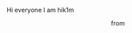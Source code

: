 Hi everyone I am hik1m

<div class="tenor-gif-embed" align="center" data-postid="24179168" data-share-method="host" data-aspect-ratio="1.77778" data-width="100%"><a href="https://tenor.com/view/ichigo-kurosaki-ichigo-bleach-gif-24179168"></a>from <a href="https://tenor.com/search/ichigo+kurosaki-gifs"></a></div> <script type="text/javascript" async src="https://tenor.com/embed.js">
